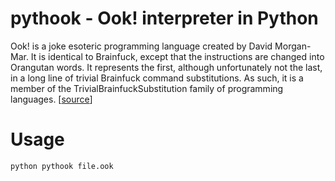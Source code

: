 # pythook - Ook! interpreter in Python

Ook! is a joke esoteric programming language created by David Morgan-Mar. It is identical to Brainfuck, except that the instructions are changed into Orangutan words. It represents the first, although unfortunately not the last, in a long line of trivial Brainfuck command substitutions. As such, it is a member of the TrivialBrainfuckSubstitution family of programming languages. [[source](https://esolangs.org/wiki/Ook!)]

# Usage
```
python pythook file.ook
```
